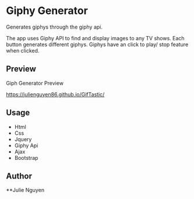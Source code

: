 # Giphy Generator

Generates giphys through the giphy api.

The app uses Giphy API to find and display images to any TV shows. Each button generates different giphys. Giphys have an click to play/ stop feature when clicked.

## Preview
Giph Generator Preview

https://julienguyen86.github.io/GifTastic/

## Usage 
* Html
* Css
* Jquery
* Giphy Api
* Ajax
* Bootstrap

## Author

**Julie Nguyen
